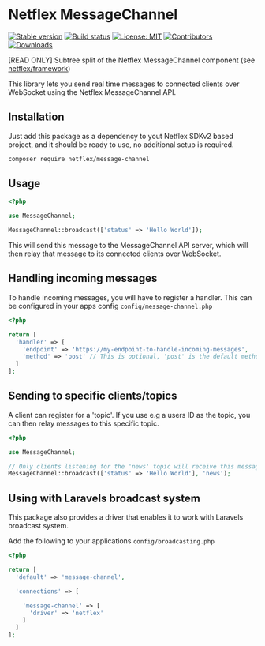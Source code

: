 # Netflex MessageChannel

<a href="https://packagist.org/packages/netflex/message-channel"><img src="https://img.shields.io/packagist/v/netflex/message-channel?label=stable" alt="Stable version"></a>
<a href="https://github.com/netflex-sdk/framework/actions/workflows/split_monorepo.yaml"><img src="https://github.com/netflex-sdk/framework/actions/workflows/split_monorepo.yaml/badge.svg" alt="Build status"></a>
<a href="https://opensource.org/licenses/MIT"><img src="https://img.shields.io/github/license/netflex-sdk/log.svg" alt="License: MIT"></a>
<a href="https://github.com/netflex-sdk/sdk/graphs/contributors"><img src="https://img.shields.io/github/contributors/netflex-sdk/sdk.svg?color=green" alt="Contributors"></a>
<a href="https://packagist.org/packages/netflex/message-channel/stats"><img src="https://img.shields.io/packagist/dm/netflex/message-channel" alt="Downloads"></a>

[READ ONLY] Subtree split of the Netflex MessageChannel component (see [netflex/framework](https://github.con/netflex-sdk/framework))

This library lets you send real time messages to connected clients over WebSocket using the Netflex MessageChannel API.

## Installation

Just add this package as a dependency to yout Netflex SDKv2 based project, and it should be ready to use, no additional setup is required.

```bash
composer require netflex/message-channel
```

## Usage

```php
<?php

use MessageChannel;

MessageChannel::broadcast(['status' => 'Hello World']);
```

This will send this message to the MessageChannel API server, which will then relay that message to its connected clients over WebSocket.

## Handling incoming messages

To handle incoming messages, you will have to register a handler.
This can be configured in your apps config `config/message-channel.php`

```php
<?php

return [
  'handler' => [
    'endpoint' => 'https://my-endpoint-to-handle-incoming-messages',
    'method' => 'post' // This is optional, 'post' is the default method
  ]
];
```

## Sending to specific clients/topics

A client can register for a 'topic'. If you use e.g a users ID as the topic, you can then relay messages to this specific topic.

```php
<?php

use MessageChannel;

// Only clients listening for the 'news' topic will receive this message
MessageChannel::broadcast(['status' => 'Hello World'], 'news');
```

## Using with Laravels broadcast system

This package also provides a driver that enables it to work with Laravels broadcast system.

Add the following to your applications `config/broadcasting.php`

```php
<?php

return [
  'default' => 'message-channel',

  'connections' => [

    'message-channel' => [
      'driver' => 'netflex'
    ]
  ]
];
```
